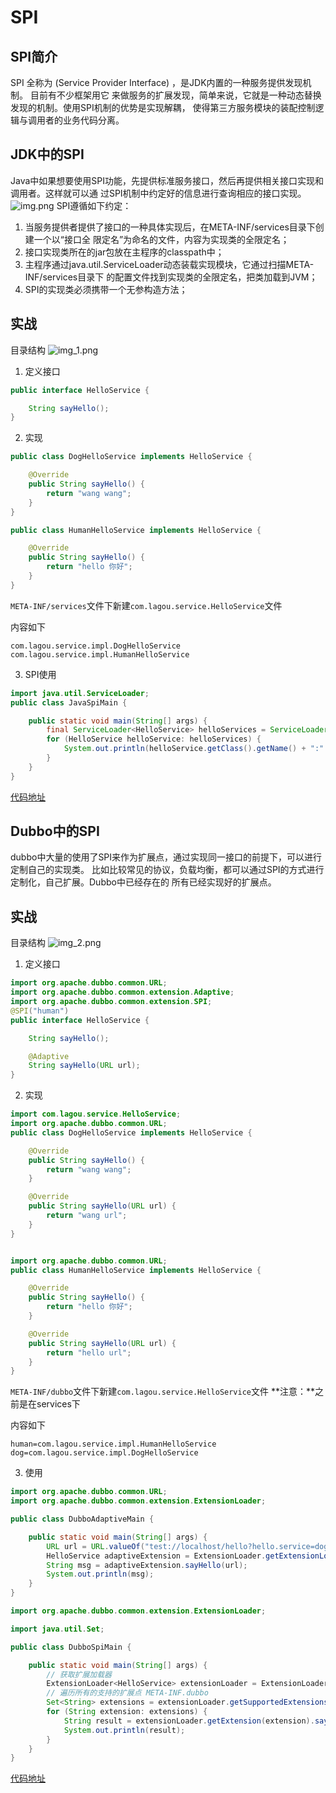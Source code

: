 # SPI

## SPI简介
SPI 全称为 (Service Provider Interface) ，是JDK内置的一种服务提供发现机制。 目前有不少框架用它
来做服务的扩展发现，简单来说，它就是一种动态替换发现的机制。使用SPI机制的优势是实现解耦，
使得第三方服务模块的装配控制逻辑与调用者的业务代码分离。

## JDK中的SPI

Java中如果想要使用SPI功能，先提供标准服务接口，然后再提供相关接口实现和调用者。这样就可以通
过SPI机制中约定好的信息进行查询相应的接口实现。
![img.png](img.png)
SPI遵循如下约定：

1. 当服务提供者提供了接口的一种具体实现后，在META-INF/services目录下创建一个以“接口全
限定名”为命名的文件，内容为实现类的全限定名；
2. 接口实现类所在的jar包放在主程序的classpath中；
3. 主程序通过java.util.ServiceLoader动态装载实现模块，它通过扫描META-INF/services目录下
的配置文件找到实现类的全限定名，把类加载到JVM；
4. SPI的实现类必须携带一个无参构造方法；

## 实战

目录结构
![img_1.png](img_1.png)
1. 定义接口
```java
public interface HelloService {

    String sayHello();
}
```

2. 实现

```java
public class DogHelloService implements HelloService {

    @Override
    public String sayHello() {
        return "wang wang";
    }
}
```
```java
public class HumanHelloService implements HelloService {

    @Override
    public String sayHello() {
        return "hello 你好";
    }
}
```

`META-INF/services`文件下新建`com.lagou.service.HelloService`文件

内容如下
```
com.lagou.service.impl.DogHelloService
com.lagou.service.impl.HumanHelloService
```

3. SPI使用
```java
import java.util.ServiceLoader;
public class JavaSpiMain {

    public static void main(String[] args) {
        final ServiceLoader<HelloService> helloServices = ServiceLoader.load(HelloService.class);
        for (HelloService helloService: helloServices) {
            System.out.println(helloService.getClass().getName() + ":" + helloService.sayHello());
        }
    }
}
```


[代码地址](https://github.com/googalAmbition/spi-demo/tree/main/java_spi_demo)

## Dubbo中的SPI
dubbo中大量的使用了SPI来作为扩展点，通过实现同一接口的前提下，可以进行定制自己的实现类。
比如比较常见的协议，负载均衡，都可以通过SPI的方式进行定制化，自己扩展。Dubbo中已经存在的
所有已经实现好的扩展点。

## 实战

目录结构
![img_2.png](img_2.png)

1. 定义接口


```java
import org.apache.dubbo.common.URL;
import org.apache.dubbo.common.extension.Adaptive;
import org.apache.dubbo.common.extension.SPI;
@SPI("human")
public interface HelloService {

    String sayHello();

    @Adaptive
    String sayHello(URL url);
}
```

2. 实现


```java
import com.lagou.service.HelloService;
import org.apache.dubbo.common.URL;
public class DogHelloService implements HelloService {

    @Override
    public String sayHello() {
        return "wang wang";
    }

    @Override
    public String sayHello(URL url) {
        return "wang url";
    }
}
```


```java

import org.apache.dubbo.common.URL;
public class HumanHelloService implements HelloService {

    @Override
    public String sayHello() {
        return "hello 你好";
    }

    @Override
    public String sayHello(URL url) {
        return "hello url";
    }
}
```

`META-INF/dubbo`文件下新建`com.lagou.service.HelloService`文件
**注意：**之前是在services下

内容如下
```
human=com.lagou.service.impl.HumanHelloService
dog=com.lagou.service.impl.DogHelloService
```


3. 使用

```java
import org.apache.dubbo.common.URL;
import org.apache.dubbo.common.extension.ExtensionLoader;

public class DubboAdaptiveMain {

    public static void main(String[] args) {
        URL url = URL.valueOf("test://localhost/hello?hello.service=dog");
        HelloService adaptiveExtension = ExtensionLoader.getExtensionLoader(HelloService.class).getAdaptiveExtension();
        String msg = adaptiveExtension.sayHello(url);
        System.out.println(msg);
    }
}
```
```java
import org.apache.dubbo.common.extension.ExtensionLoader;

import java.util.Set;

public class DubboSpiMain {

    public static void main(String[] args) {
        // 获取扩展加载器
        ExtensionLoader<HelloService> extensionLoader = ExtensionLoader.getExtensionLoader(HelloService.class);
        // 遍历所有的支持的扩展点 META-INF.dubbo
        Set<String> extensions = extensionLoader.getSupportedExtensions();
        for (String extension: extensions) {
            String result = extensionLoader.getExtension(extension).sayHello();
            System.out.println(result);
        }
    }
}
```

[代码地址](https://github.com/googalAmbition/spi-demo/tree/main/dubbo_spi_demo)
